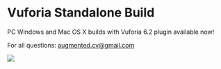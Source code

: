 # Vuforia Standalone Build

PC Windows and Mac OS X builds with Vuforia 6.2 plugin available now!

For all questions: augmented.cv@gmail.com


<img src="https://github.com/maximrouf/VuforiaStandaloneBuild/blob/master/preview.png"/>
